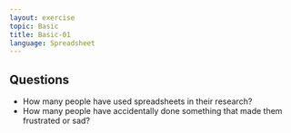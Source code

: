 ```yaml
---
layout: exercise
topic: Basic
title: Basic-01
language: Spreadsheet
---
```


## Questions
- How many people have used spreadsheets in their research?
- How many people have accidentally done something that made them frustrated or sad?

